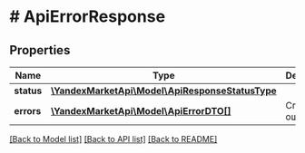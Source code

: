 # # ApiErrorResponse

## Properties

Name | Type | Description | Notes
------------ | ------------- | ------------- | -------------
**status** | [**\YandexMarketApi\Model\ApiResponseStatusType**](ApiResponseStatusType.md) |  | [optional]
**errors** | [**\YandexMarketApi\Model\ApiErrorDTO[]**](ApiErrorDTO.md) | Список ошибок. | [optional]

[[Back to Model list]](../../README.md#models) [[Back to API list]](../../README.md#endpoints) [[Back to README]](../../README.md)
